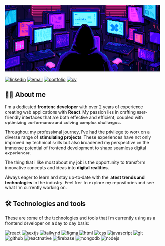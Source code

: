 ![Banner](https://github.com/sergiordg00/sergiordg00/blob/master/images/banner.gif?raw=true)

[![linkedin](https://img.shields.io/static/v1?label=&message=linkedin&color=0A66C2&logo=linkedin&logoColor=white&style=for-the-badge)](https://www.linkedin.com/in/sergiordg00/) 
[![email](https://img.shields.io/static/v1?label=&message=email&color=EA4335&logo=gmail&logoColor=white&style=for-the-badge)](mailto:sergio@sergiordg.com)
[![portfolio](https://img.shields.io/static/v1?label=&message=portfolio&color=000&logoColor=white&style=for-the-badge)](https://sergiordg.com)
[![cv](https://img.shields.io/static/v1?label=&message=download%20my%20cv&color=288f16&logo=read.cv&logoColor=white&style=for-the-badge)](https://sergiordg.com/cv_en.pdf)


## 👨‍💻 About me

I'm a dedicated **frontend developer** with over 2 years of experience creating web applications with **React**. My passion lies in crafting user-friendly interfaces that are both effective and efficient, coupled with optimizing performance and solving complex challenges.

Throughout my professional journey, I've had the privilege to work on a diverse range of **stimulating projects**. These experiences have not only improved my technical skills but also broadened my perspective on the immense potential of frontend development to shape seamless digital experiences.

The thing that i like most about my job is the opportunity to transform innovative concepts and ideas into **digital realities**.

Always eager to learn and stay up-to-date with the **latest trends and technologies** in the industry. Feel free to explore my repositories and see what I'm currently working on.

## 🛠 Technologies and tools

These are some of the technologies and tools that i'm currently using as a frontend developer on a day to day basis:

![react](https://img.shields.io/static/v1?label=&message=react&color=eaeffc&logo=react&logoColor=61DAFB&style=for-the-badge) 
![nextjs](https://img.shields.io/static/v1?label=&message=next.js&color=eaeffc&logo=next.js&logoColor=000&style=for-the-badge) 
![tailwind](https://img.shields.io/static/v1?label=&message=tailwind%20css&color=eaeffc&logo=tailwind%20css&logoColor=06B6D4&style=for-the-badge)
![figma](https://img.shields.io/static/v1?label=&message=figma&color=eaeffc&logo=figma&logoColor=F24E1E&style=for-the-badge)
![html](https://img.shields.io/static/v1?label=&message=html&color=eaeffc&logo=html5&logoColor=E34F26&style=for-the-badge) 
![css](https://img.shields.io/static/v1?label=&message=css&color=eaeffc&logo=css3&logoColor=1572B6&style=for-the-badge)
![javascript](https://img.shields.io/static/v1?label=&message=javascript&color=eaeffc&logo=javascript&logoColor=F7DF1E&style=for-the-badge) 
![git](https://img.shields.io/static/v1?label=&message=git&color=eaeffc&logo=git&logoColor=F05032&style=for-the-badge)
![github](https://img.shields.io/static/v1?label=&message=github&color=eaeffc&logo=github&logoColor=181717&style=for-the-badge) 
![reactnative](https://img.shields.io/static/v1?label=&message=react%20native&color=eaeffc&logo=react&logoColor=61DAFB&style=for-the-badge)
![firebase](https://img.shields.io/static/v1?label=&message=firebase&color=eaeffc&logo=firebase&logoColor=FFCA28&style=for-the-badge)
![mongodb](https://img.shields.io/static/v1?label=&message=mongodb&color=eaeffc&logo=mongodb&logoColor=47A248&style=for-the-badge)
![nodejs](https://img.shields.io/static/v1?label=&message=node.js&color=eaeffc&logo=node.js&logoColor=339933&style=for-the-badge)
